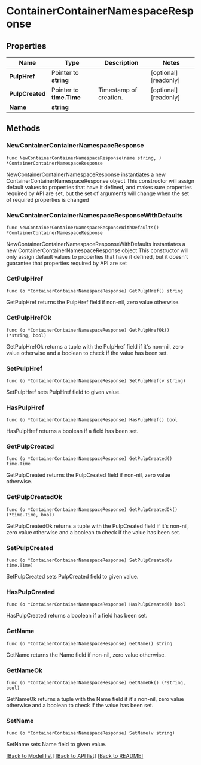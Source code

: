 # ContainerContainerNamespaceResponse

## Properties

Name | Type | Description | Notes
------------ | ------------- | ------------- | -------------
**PulpHref** | Pointer to **string** |  | [optional] [readonly] 
**PulpCreated** | Pointer to **time.Time** | Timestamp of creation. | [optional] [readonly] 
**Name** | **string** |  | 

## Methods

### NewContainerContainerNamespaceResponse

`func NewContainerContainerNamespaceResponse(name string, ) *ContainerContainerNamespaceResponse`

NewContainerContainerNamespaceResponse instantiates a new ContainerContainerNamespaceResponse object
This constructor will assign default values to properties that have it defined,
and makes sure properties required by API are set, but the set of arguments
will change when the set of required properties is changed

### NewContainerContainerNamespaceResponseWithDefaults

`func NewContainerContainerNamespaceResponseWithDefaults() *ContainerContainerNamespaceResponse`

NewContainerContainerNamespaceResponseWithDefaults instantiates a new ContainerContainerNamespaceResponse object
This constructor will only assign default values to properties that have it defined,
but it doesn't guarantee that properties required by API are set

### GetPulpHref

`func (o *ContainerContainerNamespaceResponse) GetPulpHref() string`

GetPulpHref returns the PulpHref field if non-nil, zero value otherwise.

### GetPulpHrefOk

`func (o *ContainerContainerNamespaceResponse) GetPulpHrefOk() (*string, bool)`

GetPulpHrefOk returns a tuple with the PulpHref field if it's non-nil, zero value otherwise
and a boolean to check if the value has been set.

### SetPulpHref

`func (o *ContainerContainerNamespaceResponse) SetPulpHref(v string)`

SetPulpHref sets PulpHref field to given value.

### HasPulpHref

`func (o *ContainerContainerNamespaceResponse) HasPulpHref() bool`

HasPulpHref returns a boolean if a field has been set.

### GetPulpCreated

`func (o *ContainerContainerNamespaceResponse) GetPulpCreated() time.Time`

GetPulpCreated returns the PulpCreated field if non-nil, zero value otherwise.

### GetPulpCreatedOk

`func (o *ContainerContainerNamespaceResponse) GetPulpCreatedOk() (*time.Time, bool)`

GetPulpCreatedOk returns a tuple with the PulpCreated field if it's non-nil, zero value otherwise
and a boolean to check if the value has been set.

### SetPulpCreated

`func (o *ContainerContainerNamespaceResponse) SetPulpCreated(v time.Time)`

SetPulpCreated sets PulpCreated field to given value.

### HasPulpCreated

`func (o *ContainerContainerNamespaceResponse) HasPulpCreated() bool`

HasPulpCreated returns a boolean if a field has been set.

### GetName

`func (o *ContainerContainerNamespaceResponse) GetName() string`

GetName returns the Name field if non-nil, zero value otherwise.

### GetNameOk

`func (o *ContainerContainerNamespaceResponse) GetNameOk() (*string, bool)`

GetNameOk returns a tuple with the Name field if it's non-nil, zero value otherwise
and a boolean to check if the value has been set.

### SetName

`func (o *ContainerContainerNamespaceResponse) SetName(v string)`

SetName sets Name field to given value.



[[Back to Model list]](../README.md#documentation-for-models) [[Back to API list]](../README.md#documentation-for-api-endpoints) [[Back to README]](../README.md)


